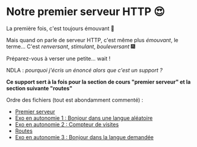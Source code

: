 # Notre premier serveur HTTP :heart_eyes:

La première fois, c'est toujours émouvant :heartbeat:

Mais quand on parle de serveur HTTP, c'est même plus _émouvant_, le terme... C'est _renversant_, _stimulant_, _bouleversant_ :fireworks:

Préparez-vous à verser une petite... wait !

NDLA : _pourquoi j'écris un énoncé alors que c'est un support ?_

**Ce support sert à la fois pour la section de cours "premier serveur" et la section suivante "routes"**

Ordre des fichiers (tout est abondamment commenté) :
- [Premier serveur](./server.js)
- [Exo en autonomie 1 : Bonjour dans une langue aléatoire](./server-hello.js)
- [Exo en autonomie 2 : Compteur de visites](./server-counter.js)
- [Routes](./routes.js)
- [Exo en autonomie 3 : Bonjour dans la langue demandée](./routes-hello.js)